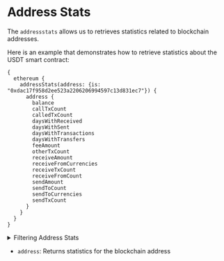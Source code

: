 # Address Stats

The `addressstats` allows us to retrieves statistics related to blockchain addresses.

Here is an example that demonstrates how to retrieve statistics about the USDT smart contract:

```
{
  ethereum {
    addressStats(address: {is: "0xdac17f958d2ee523a2206206994597c13d831ec7"}) {
      address {
        balance
        callTxCount
        calledTxCount
        daysWithReceived
        daysWithSent
        daysWithTransactions
        daysWithTransfers
        feeAmount
        otherTxCount
        receiveAmount
        receiveFromCurrencies
        receiveTxCount
        receiveFromCount
        sendAmount
        sendToCount
        sendToCurrencies
        sendTxCount
      }
    }
  }
}
```

<details>
<summary>Filtering Address Stats</summary>

-   `address`: Filter by a specific address or a list of addresses
-   `options`:  Filter returned data by ordering, limiting, and constraining it. Available fields: `asc`, `ascByInteger`, `desc`, `descByInteger`, `limit`, `limitBy`, `offset`.

</details>

-   `address`: Returns statistics for the blockchain address
